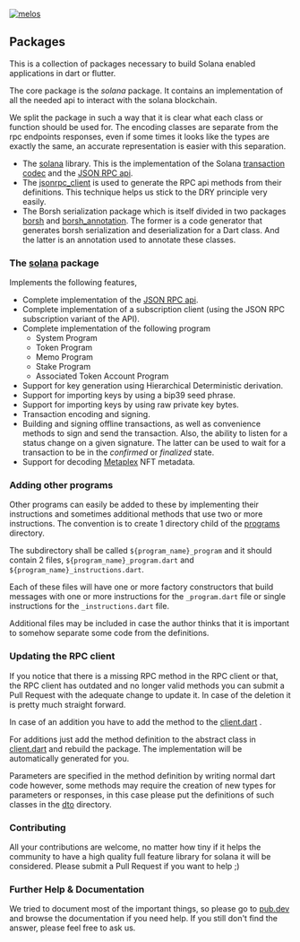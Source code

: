 [![melos](https://img.shields.io/badge/maintained%20with-melos-f700ff.svg?style=flat-square)](https://github.com/invertase/melos)

## Packages

This is a collection of packages necessary to build Solana enabled applications in dart or flutter.

The core package is the _solana_ package. It contains an implementation of all the needed api to interact with the
solana blockchain.

We split the package in such a way that it is clear what each class or function should be used for. The encoding classes
are separate from the rpc endpoints responses, even if some times it looks like the types are exactly the same, an
accurate representation is easier with this separation.

- The [solana](https://github.com/cryptoplease/cryptoplease-dart/tree/master/packages/solana) library. This is the
  implementation of the Solana [transaction codec](https://docs.solana.com/developing/programming-model/transactions)
  and the [JSON RPC api](https://docs.solana.com/developing/clients/jsonrpc-api).
- The [jsonrpc_client](https://github.com/cryptoplease/cryptoplease-dart/tree/master/packages/jsonrpc_client) is used to
  generate the RPC api methods from their definitions. This technique helps us stick to the DRY principle very easily.
- The Borsh serialization package which is itself divided in two
  packages [borsh](https://github.com/cryptoplease/cryptoplease-dart/tree/master/packages/borsh)
  and [borsh_annotation](https://github.com/cryptoplease/cryptoplease-dart/tree/master/packages/borsh_annotation). The
  former is a code generator that generates borsh serialization and deserialization for a Dart class. And the latter is
  an annotation used to annotate these classes.

### The [solana](https://github.com/cryptoplease/cryptoplease-dart/tree/master/packages/solana) package

Implements the following features,

- Complete implementation of the [JSON RPC api](https://docs.solana.com/developing/clients/jsonrpc-api).
- Complete implementation of a subscription client (using the JSON RPC subscription variant of the API).
- Complete implementation of the following program
    - System Program
    - Token Program
    - Memo Program
    - Stake Program
    - Associated Token Account Program
- Support for key generation using Hierarchical Deterministic derivation.
- Support for importing keys by using a bip39 seed phrase.
- Support for importing keys by using raw private key bytes.
- Transaction encoding and signing.
- Building and signing offline transactions, as well as convenience methods to sign and send the transaction. Also, the
  ability to listen for a status change on a given signature. The latter can be used to wait for a transaction to be in
  the _confirmed_ or _finalized_ state.
- Support for decoding [Metaplex](https://www.metaplex.com/) NFT metadata.

### Adding other programs

Other programs can easily be added to these by implementing their instructions and sometimes additional methods that use
two or more instructions. The convention is to create 1 directory child of
the [programs](https://github.com/cryptoplease/cryptoplease-dart/tree/master/packages/solana/lib/src/programs)
directory.

The subdirectory shall be called `${program_name}_program` and it should contain 2 files, `${program_name}_program.dart`
and `${program_name}_instructions.dart`.

Each of these files will have one or more factory constructors that build messages with one or more instructions for
the `_program.dart` file or single instructions for the `_instructions.dart` file.

Additional files may be included in case the author thinks that it is important to somehow separate some code from the
definitions.

### Updating the RPC client

If you notice that there is a missing RPC method in the RPC client or that, the RPC client has outdated and no longer
valid methods you can submit a Pull Request with the adequate change to update it. In case of the deletion it is pretty
much straight forward.

In case of an addition you have to add the method to
the [client.dart](https://github.com/cryptoplease/cryptoplease-dart/tree/master/packages/solana/lib/src/rpc/client.dart)
.

For additions just add the method definition to the abstract class
in [client.dart](https://github.com/cryptoplease/cryptoplease-dart/tree/master/packages/solana/lib/src/rpc/client.dart)
and rebuild the package. The implementation will be automatically generated for you.

Parameters are specified in the method definition by writing normal dart code however, some methods may require the
creation of new types for parameters or responses, in this case please put the definitions of such classes in
the [dto](https://github.com/cryptoplease/cryptoplease-dart/tree/master/packages/solana/lib/src/rpc/dto/) directory.

### Contributing

All your contributions are welcome, no matter how tiny if it helps the community to have a high quality full feature
library for solana it will be considered. Please submit a Pull Request if you want to help ;)

### Further Help & Documentation

We tried to document most of the important things, so please go to [pub.dev](https://pub.dev/packages/solana/score) and
browse the documentation if you need help. If you still don't find the answer, please feel free to ask us.